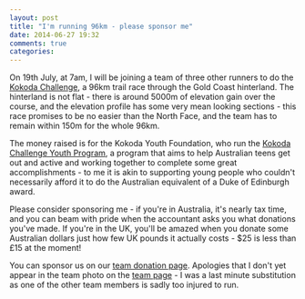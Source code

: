 ```yaml
---
layout: post
title: "I'm running 96km - please sponsor me"
date: 2014-06-27 19:32
comments: true
categories: 
---
```

On 19th July, at 7am, I will be joining a team of three other runners to 
do the [Kokoda Challenge](http://kokodachallenge.com/kokoda-challenge-event-details),
a 96km trail race through the Gold Coast hinterland. The hinterland is not
flat - there is around 5000m of elevation gain over the course, and the 
elevation profile has some very mean looking sections - this
race promises to be no easier than the North Face, and the team has to remain
within 150m for the whole 96km. 

The money raised is for the Kokoda Youth Foundation, who run the 
[Kokoda Challenge Youth Program](http://kokodachallenge.com/youth-program-details), 
a program that aims to help Australian teens get out and active and working
together to complete some great accomplishments - to me it is akin to 
supporting young people who couldn't necessarily afford it to do the 
Australian equivalent of a Duke of Edinburgh award.

Please consider sponsoring me - if you're in Australia, it's nearly tax time,
and you can beam with pride when the accountant asks you what donations you've
made. If you're in the UK, you'll be amazed when you donate some Australian
dollars just how few UK pounds it actually costs - $25 is less than £15 at
the moment!

You can sponsor us on our [team donation page](https://kokodachallenge.com/donate-online/7315). 
Apologies that I don't yet appear in the team photo on the
[team page](https://kokodachallenge.com/team-profile/the-other-btrs-7315) - 
I was a last minute substitution as one of the other team members is sadly 
too injured to run.
